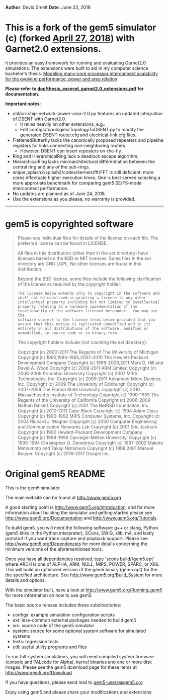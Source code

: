 **Author**: David Smelt
**Date**: June 23, 2018

# This is a fork of the gem5 simulator (c) (forked <a href="https://github.com/gem5/gem5/commit/5187a24d496cd16bfe440f52ff0c45ab0e185306" target="_blank">April 27, 2018</a>) with Garnet2.0 extensions.
It provides an easy framework for running and evaluating Garnet2.0 simulations.
The extensions were built to aid in my computer science bachelor's thesis: <a href="https://github.com/Davxx/gem5_Garnet2.0_extensions/raw/master/doc/Thesis%20-%20David%20Smelt%20-%20Modeling%20many-core%20processor%20interconnect%20scalability%20for%20the%20evolving%20performance%2C%20power%20and%20area%20relation.pdf" target="_blank">Modeling many-core processor interconnect scalability for the evolving performance, power and area relation</a>.

**Please refer to <a href="https://github.com/Davxx/gem5_Garnet2.0_extensions/raw/master/doc/thesis_excerpt_garnet2.0_extensions.pdf" target="_blank">doc/thesis_excerpt_garnet2.0_extensions.pdf</a> for documentation.**

**Important notes**:
   - util/on-chip-network-power-area-2.0.py features an updated integration of DSENT with Garnet2.0.
     - It relies heavily on other extensions, e.g.:
     - Edit configs/topologies/TopologyToDSENT.py to modify the generated DSENT router.cfg and electrical-link.cfg files.
   - FlattenedButterfly lacks the canonically proposed repeaters and pipeline registers for links connecting non-neighboring routers.
     - However, DSENT can insert repeaters on-the-fly.
   - Ring and HierarchicalRing lack a deadlock escape algorithm.
   - HierarchicalRing lacks microarchitectural differentiation between the central ring and any of the sub-rings.
   - sniper_splash2/splash2/codes/kernels/fft/FFT is still deficient: more cores effectuate higher execution times. One is best served selecting a more approriate benchmark for comparing gem5 SE/FS-mode interconnect performance.
   - No updates are planned as of June 24, 2018.
   - Use the extensions as you please; no warranty is provided.

<hr>

# gem5 is copyrighted software
> Please see individual files for details of the license on each file.
> The preferred license can be found in LICENSE.
> 
> All files in this distribution (other than in the ext directory) have
> licenses based on the BSD or MIT licenses.  Some files in the ext
> directory are GNU LGPL.  No other licenses are found in this
> distribution.
> 
> Beyond the BSD license, some files include the following clarification
> of the license as required by the copyright holder:
> 
>     The license below extends only to copyright in the software and
>     shall not be construed as granting a license to any other
>     intellectual property including but not limited to intellectual
>     property relating to a hardware implementation of the
>     functionality of the software licensed hereunder.  You may use the
>     software subject to the license terms below provided that you
>     ensure that this notice is replicated unmodified and in its
>     entirety in all distributions of the software, modified or
>     unmodified, in source code or in binary form.
> 
> The copyright holders include (not counting the ext directory):
> 
> Copyright (c) 2000-2011 The Regents of The University of Michigan
> Copyright (c) 1990,1993-1995,2007-2010 The Hewlett-Packard Development Company
> Copyright (c) 1999-2009,2011 Mark D. Hill and David A. Wood
> Copyright (c) 2009-2011 ARM Limited
> Copyright (c) 2008-2009 Princeton University
> Copyright (c) 2007 MIPS Technologies, Inc.
> Copyright (c) 2009-2011 Advanced Micro Devices, Inc.
> Copyright (c) 2009 The University of Edinburgh
> Copyright (c) 2007-2008 The Florida State University
> Copyright (c) 2010 Massachusetts Institute of Technology
> Copyright (c) 1990-1993 The Regents of the University of California
> Copyright (c) 2006-2009 Nathan Binkert
> Copyright (c) 2001 The NetBSD Foundation, Inc.
> Copyright (c) 2010-2011 Gabe Black
> Copyright (c) 1994 Adam Glass
> Copyright (c) 1990-1992 MIPS Computer Systems, Inc.
> Copyright (c) 2004 Richard J. Wagner
> Copyright (c) 2000 Computer Engineering and Communication Networks Lab
> Copyright (c) 2001 Eric Jackson
> Copyright (c) 1990 Hewlett-Packard Development Company
> Copyright (c) 1994-1996 Carnegie-Mellon University.
> Copyright (c) 1993-1994 Christopher G. Demetriou
> Copyright (c) 1997-2002 Makoto Matsumoto and Takuji Nishimura
> Copyright (c) 1998,2001 Manuel Bouyer.
> Copyright (c) 2016-2017 Google Inc.


# Original gem5 README
This is the gem5 simulator.

The main website can be found at http://www.gem5.org

A good starting point is http://www.gem5.org/Introduction, and for
more information about building the simulator and getting started
please see http://www.gem5.org/Documentation and
http://www.gem5.org/Tutorials.

To build gem5, you will need the following software: g++ or clang,
Python (gem5 links in the Python interpreter), SCons, SWIG, zlib, m4,
and lastly protobuf if you want trace capture and playback
support. Please see http://www.gem5.org/Dependencies for more details
concerning the minimum versions of the aforementioned tools.

Once you have all dependencies resolved, type 'scons
build/<ARCH>/gem5.opt' where ARCH is one of ALPHA, ARM, NULL, MIPS,
POWER, SPARC, or X86. This will build an optimized version of the gem5
binary (gem5.opt) for the the specified architecture. See
http://www.gem5.org/Build_System for more details and options.

With the simulator built, have a look at
http://www.gem5.org/Running_gem5 for more information on how to use
gem5.

The basic source release includes these subdirectories:
   - configs: example simulation configuration scripts
   - ext: less-common external packages needed to build gem5
   - src: source code of the gem5 simulator
   - system: source for some optional system software for simulated systems
   - tests: regression tests
   - util: useful utility programs and files

To run full-system simulations, you will need compiled system firmware
(console and PALcode for Alpha), kernel binaries and one or more disk
images. Please see the gem5 download page for these items at
http://www.gem5.org/Download

If you have questions, please send mail to gem5-users@gem5.org

Enjoy using gem5 and please share your modifications and extensions.

